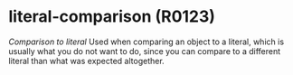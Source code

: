 # literal-comparison (R0123)
*Comparison to literal* Used when comparing an object to a literal,
which is usually what you do not want to do, since you can compare to a
different literal than what was expected altogether.
